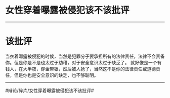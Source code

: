 # 女性穿着曝露被侵犯该不该批评
- - - -
# 该批评
当衣着曝露被侵犯的时候，当然是犯罪分子要承担所有的法律责任，法律不会责备你。但是你是不是也太过于幼稚，对于安全意识太过于缺乏了。
就好像是一个有钱人，在大半夜，穿金带银，然后被人抢了，当然这不是你的法律责任或道德责任，但是你也是安全意识的缺乏，也不够聪明。
- - - -
#辩论/碎片/女性穿着曝露被侵犯该不该批评#